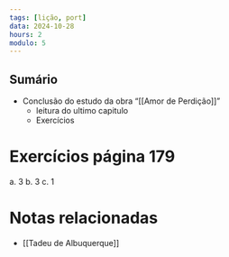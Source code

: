 ```yaml
---
tags: [lição, port]
data: 2024-10-28
hours: 2
modulo: 5
---
```


## Sumário
- Conclusão do estudo da obra “[[Amor de Perdição]]”
	- leitura do ultimo capitulo
	- Exercícios
# Exercícios página 179

a. 3
b. 3
c. 1
# Notas relacionadas

- [[Tadeu de Albuquerque]]